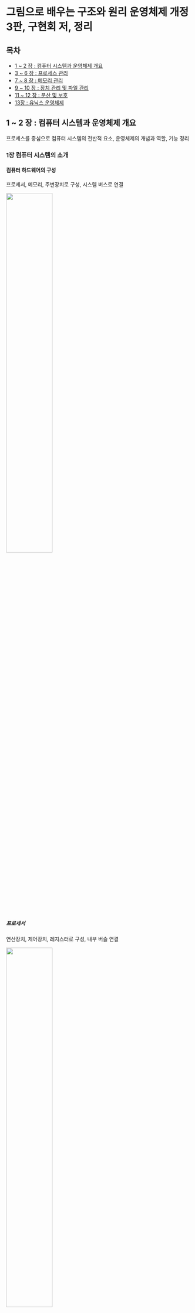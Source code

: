 # 그림으로 배우는 구조와 원리 운영체제 개정 3판, 구현회 저, 정리

## 목차
- [1 ~ 2 장 : 컴퓨터 시스템과 운영체제 개요](#1--2-장--컴퓨터-시스템과-운영체제-개요)
- [3 ~ 6 장 : 프로세스 관리](#3--6-장--프로세스-관리)
- [7 ~ 8 장 : 메모리 관리](#7--8-장--메모리-관리)
- [9 ~ 10 장 : 장치 관리 및 파일 관리](#9--10-장--장치-관리-및-파일-관리)
- [11 ~ 12 장 : 분산 및 보호](#11--12-장--분산-및-보호)
- [13장 : 유닉스 운영체제](#13장--유닉스-운영체제)


## 1 ~ 2 장 : 컴퓨터 시스템과 운영체제 개요
프로세스를 중심으로 컴퓨터 시스템의 전반적 요소, 운영체제의 개념과 역할, 기능 정리
### 1장 컴퓨터 시스템의 소개
#### 컴퓨터 하드웨어의 구성
프로세서, 메모리, 주변장치로 구성, 시스템 버스로 연결

<img src="https://user-images.githubusercontent.com/57519837/139270659-52a5a5a4-b416-4ee7-8480-e444a1e5283c.png" width = "50%" height = "50%" >

##### 프로세서
연산장치, 제어장치, 레지스터로 구성, 내부 버슬 연결

<img src="https://user-images.githubusercontent.com/57519837/139270514-0971067f-0036-4155-b1d4-b92bd71473e6.png" width="50%" height="50%" >

<!-- |종류|설명|
|---------------|---|
|데이터 레지스터|수정|
|주소 레지스터|예정| -->

- 데이터 부분 : 레지스터, 연산장치
  - 레지스터 : 전용/범용(용도), 사용자 가시/불가시 레지스터(정보변경 가능 여부), 데이터/주소/상태 레지스터(저장 정보 종류)
    - 가시 레지스터
      - 데이터 레지스터 : 함수 연산에 필요한 데이터 저장. 연산 결과로 플래그 값 저장
      > 플래그 (컴퓨팅): 컴퓨터에서 무언가를 기억하거나 또는 다른 프로그램에게 약속된 신호를 남기기 위한 용도로 프로그램에 사용되는 미리 정의된 비트
      - 주소 레지스터 : 주소나 유효 주소를 계산하는 데 필요한 주소의 일부 저장
      > 유효 주소 : 주소 지정방식에 의해 결정되는 오퍼랜드의 주소
      >> 주소 지정방식 : 
      >> - 프로그램 수행 시 오퍼랜드(피연산자)를 지정하는 방법
      >> - 오퍼랜드를 참조하기 전에 오퍼랜드를 변경하거나 해석하는 규칙을 지정
        - 기준 주소 레지스터 : 프로그램 실행할 때 사용하는 기존 주소 값 저장. 하나의 프로그램이나 일부처럼 서로 관련 있는 정보 저장. 연속된 저장 공간을 지정하는 데 참조 가능. 페이지나 세그먼트처럼 블록화된 정보에 접근하는 데 사용.
        - 인덱스 레지스터 : 유효 주소를 계산하는 데 사용하는 주소 정보 저장
        - 스택 포인터 레지스터 : 메모리에 프로세서 스택을 구현하는 데 사용. 많은 프로세서와 주소 레지스터를 데이터 스택 포인터와 큐 포인터로 사용. 반환 주소, 프로세서 상태 정보, 서브루틴 임시 변수 저장.
    - 불가시 레지스터 : 사용자가 정보 변경 불가. 프로세서의 상태와 제어 관리.
      - 프로그램 카운터 : 다음 실행할 명령어의 주소 보관하는 레지스터. 카운터로 되어 있어 명령어를 읽고 명령어 길이만큼 증가해 다음 명령어 가리킴. 분기 명령어는 목적 주소로 갱신할 수 있다. 
      - 명령어 레지스터 : 현재 실행하는 명령어 보관하는 레지스터.
      - 누산기(Accumulator, ACC) : 데이터를 일시적으로 저장하는 레지스터.
      - 메모리 주소 레지스터 : 프로세서가 참조하려는 데이터의 주소를 명시하여 메모리에 접근하는 버퍼 레지스터.
      - 메모리 버퍼 레지스터 : 프로세서가 메모리에서 읽거나 저장할 데이터 자체를 보관하는 버퍼 레지스터. 메모리 데이터 레지스터.
- 제어 부분 : 제어장치



##### 메모리
- 레지스터 : 프로세서 내부에 있으며, 프로세서가 사용할 데이터를 보관하는 가장 빠른 메모리.
- 메인 메모리 : 프로세서 외부에 있으며, 프로세서에서 즉각적으로 수행할 프로그램이나 데이터 저장하거나 프로세서 처리 결과를 메인 메모리에 저장. 입출력 장치도 메인 메모리에서 데이터를 받거나 저장.
  - 다수의 셀로 구성. 각 셀은 비트로 구성. 데이터는 셀 한 개나 여러 개에 나눠서 저장. 셀은 주소로 참조 -> 물리적 주소.

<img src="https://user-images.githubusercontent.com/57519837/139276233-8c1dfa6e-3b30-4ce3-b6d6-b6dd1063e3c7.png" width = "70" height = "100" >

- 
  - 
    - 논리적 주소 : 컴파일러가 변수와 명령어에 할당한 주소. 별도의 주소 공간에 나타난다.
    - 매핑, 메모리 맵 : 컴파일로 논리적 주소를 물리적 주소로 변환.
    - 가상 메모리 방법으로 메인 메모리 유효 크기 늘릴 수 있음.
  - 메모리 속도
    - 메모리 접근시간 : 명령이 발생한 후 목표 주소 검색하여 데이터 쓰기(읽기)를 시작할 때까지 걸린 시간.
    - 사이클 시간 : 두 번의 연속적인 메모리 동작 사이에 필요한 최소 지연시간.
##### 시스템 버스
##### 주변장치
#### 컴퓨터 시스템의 동작
##### 명령어의 구조
##### 명령어의 실행
##### 인터럽트 명령어
## 3 ~ 6 장 : 프로세스 관리
프로세스를 주제로 프로세스의 상태와 변환 관련 기술과 제어, 스레드, 병행 프로세스(상호배제 및 동기화), 교착 상태 등 소개. 프로세스 스케쥴링 설명.
## 7 ~ 8 장 : 메모리 관리
메모리 관리 전략, 메모리 할당 방법, 가상 메모리의 개념과 요구 페이징, 페이지 대치 알고리즘 설명
## 9 ~ 10 장 : 장치 관리 및 파일 관리
입출력 관리와 주변장치(디스크)의 공간 할당, 디스크 스케줄링 설명. 파일 관리 시스템의 구성, 디렉터리, 파일의 보조기억장치 할당 설명.
## 11 ~ 12 장 : 분산 및 보호
분산 운영체제와 다중 처리, 클라이언트/서버, 클러스터, 컴퓨터 보안과 보호, 신뢰 시스템 설명
## 13장 : 유닉스 운영체제
운영체제의 한 예인 유닉스의 구조, 설계 목표 설명

